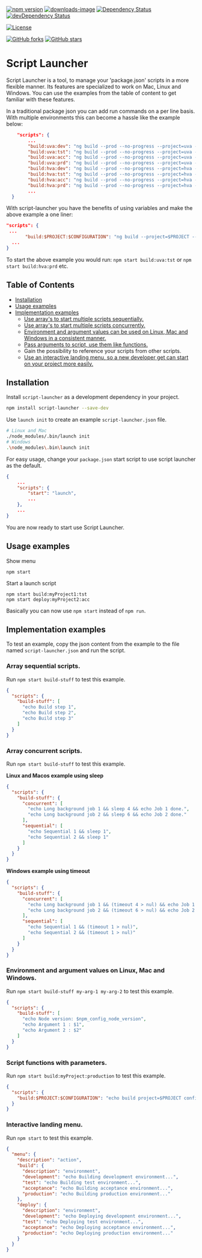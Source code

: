 [![npm version](https://badge.fury.io/js/script-launcher.svg)](https://www.npmjs.com/package/script-launcher)
[![downloads-image](https://img.shields.io/npm/dm/script-launcher.svg)](https://www.npmjs.com/package/script-launcher)
[![Dependency Status](https://david-dm.org/chanzo/script-launcher.svg)](https://david-dm.org/chanzo/script-launcher) 
[![devDependency Status](https://david-dm.org/chanzo/script-launcher/dev-status.svg)](https://david-dm.org/chanzo/script-launcher?type=dev) 

[![License](https://img.shields.io/npm/l/script-launcher.svg)](/LICENSE) 

[![GitHub forks](https://img.shields.io/github/forks/chanzo/script-launcher.svg?style=social&label=Fork)](https://github.com/chanzo/script-launcher/fork)
[![GitHub stars](https://img.shields.io/github/stars/chanzo/script-launcher.svg?style=social&label=Star)](https://github.com/chanzo/script-launcher) 

# Script Launcher

Script Launcher is a tool, to manage your 'package.json' scripts in a more flexible manner. Its features are specialized to work on Mac, Linux and Windows. You can use the examples from the table of content to get familiar with these features.

In a traditional package json you can add run commands on a per line basis. With multiple environments this can become a hassle like the example below:

```JSON
    "scripts": {
        ...
        "build:uva:dev": "ng build --prod --no-progress --project=uva --configuration=dev",
        "build:uva:tst": "ng build --prod --no-progress --project=uva --configuration=tst",
        "build:uva:acc": "ng build --prod --no-progress --project=uva --configuration=acc",
        "build:uva:prd": "ng build --prod --no-progress --project=uva --configuration=prd",
        "build:hva:dev": "ng build --prod --no-progress --project=hva --configuration=dev",
        "build:hva:tst": "ng build --prod --no-progress --project=hva --configuration=tst",
        "build:hva:acc": "ng build --prod --no-progress --project=hva --configuration=acc",
        "build:hva:prd": "ng build --prod --no-progress --project=hva --configuration=prd",
        ...
  }        
```

With script-launcher you have the benefits of using variables and make the above example a one liner:

``` JSON
"scripts": {
 ...
       "build:$PROJECT:$CONFIGURATION": "ng build --project=$PROJECT --configuration=$CONFIGURATION"
  ...
}
```
To start the above example you would run: `npm start build:uva:tst` or `npm start build:hva:prd` etc. 


## Table of Contents
* [Installation](#installation)
* [Usage examples](#usage-examples)
* [Implementation examples](#implementation-examples)
  * [Use array's to start multiple scripts sequentially.](#array-sequential-scripts)
  * [Use array's to start multiple scripts concurrently.](#array-concurrent-scripts)
  * [Environment and argument values can be used on Linux, Mac and Windows in a consistent manner.](#environment-and-argument-values-on-linux-mac-and-windows)
  * [Pass arguments to script, use them like functions.](#script-functions-with-parameters)
  * Gain the possibility to reference your scripts from other scripts.
  * [Use an interactive landing menu, so a new developer get can start on your project more easily.](#interactive-landing-menu)

## Installation

Install `script-launcher` as a development dependency in your project.
``` bash
npm install script-launcher --save-dev
```

Use `launch init` to create an example `script-launcher.json` file.
``` bash
# Linux and Mac
./node_modules/.bin/launch init
# Windows
.\node_modules\.bin\launch init
```

For easy usage, change your `package.json` start script to use script launcher as the default.
``` json
{
    ...
    "scripts": {
        "start": "launch",
        ...
    },
    ...
}
```
You are now ready to start use Script Launcher.

## Usage examples

Show menu
```
npm start
```

Start a launch script
```
npm start build:myProject1:tst
npm start deploy:myProject2:acc
```
Basically you can now use `npm start` instead of `npm run`.

## Implementation examples
To test an example, copy the json content from the example to the file named `script-launcher.json` and run the script.

### Array sequential scripts.
Run `npm start build-stuff` to test this example.
``` JSON
{
  "scripts": {
    "build-stuff": [
      "echo Build step 1",
      "echo Build step 2",
      "echo Build step 3"
    ]
  }
}
```

### Array concurrent scripts.
Run `npm start build-stuff` to test this example.

**Linux and Macos example using sleep**
``` JSON
{
  "scripts": {
    "build-stuff": {
      "concurrent": [
        "echo Long background job 1 && sleep 4 && echo Job 1 done.",
        "echo Long background job 2 && sleep 6 && echo Job 2 done."
      ],
      "sequential": [
        "echo Sequential 1 && sleep 1",
        "echo Sequential 2 && sleep 1"
      ]
    }
  }
}
```

**Windows example using timeout**
``` JSON
{
  "scripts": {
    "build-stuff": {
      "concurrent": [
        "echo Long background job 1 && (timeout 4 > nul) && echo Job 1 done.",
        "echo Long background job 2 && (timeout 6 > nul) && echo Job 2 done."
      ],
      "sequential": [
        "echo Sequential 1 && (timeout 1 > nul)",
        "echo Sequential 2 && (timeout 1 > nul)"
      ]
    }
  }
}
```

### Environment and argument values on Linux, Mac and Windows.
Run `npm start build-stuff my-arg-1 my-arg-2` to test this example.
``` JSON
{
  "scripts": {
    "build-stuff": [
      "echo Node version: $npm_config_node_version",
      "echo Argument 1 : $1",
      "echo Argument 2 : $2"
    ]
  }
}
```

### Script functions with parameters.
Run `npm start build:myProject:production` to test this example.
``` JSON
{
  "scripts": {
    "build:$PROJECT:$CONFIGURATION": "echo build project=$PROJECT configuration=$CONFIGURATION"
  }
}
```

### Interactive landing menu.
Run `npm start` to test this example.
``` JSON
{
  "menu": {
    "description": "action",
    "build": {
      "description": "environment",
      "development": "echo Building development environment...",
      "test": "echo Building test environment...",
      "acceptance": "echo Building acceptance environment...",
      "production": "echo Building production environment..."
    },
    "deploy": {
      "description": "environment",
      "development": "echo Deploying development environment...",
      "test": "echo Deploying test environment...",
      "acceptance": "echo Deploying acceptance environment...",
      "production": "echo Deploying production environment..."
    }
  }
}
```

